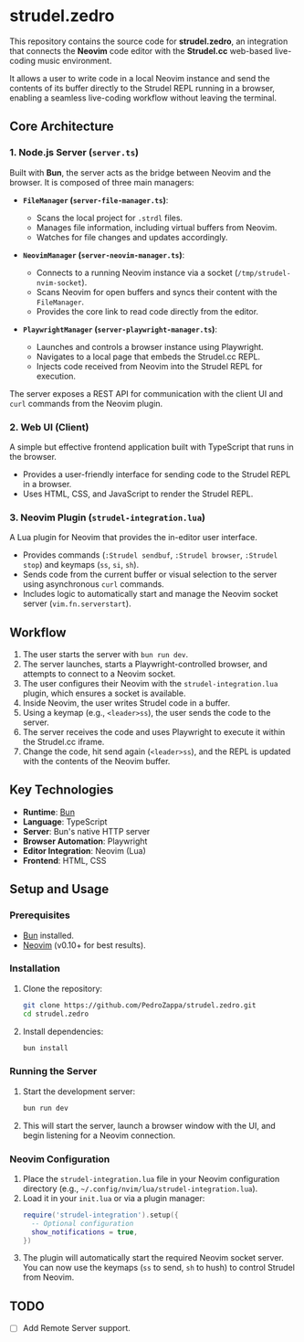 # strudel.zedro

This repository contains the source code for **strudel.zedro**, an integration that connects the **Neovim** code editor with the **Strudel.cc** web-based live-coding music environment.

It allows a user to write code in a local Neovim instance and send the contents of its buffer directly to the Strudel REPL running in a browser, enabling a seamless live-coding workflow without leaving the terminal.

## Core Architecture

### 1. Node.js Server (`server.ts`)

Built with **Bun**, the server acts as the bridge between Neovim and the browser. It is composed of three main managers:

*   **`FileManager` (`server-file-manager.ts`)**:
    *   Scans the local project for `.strdl` files.
    *   Manages file information, including virtual buffers from Neovim.
    *   Watches for file changes and updates accordingly.

*   **`NeovimManager` (`server-neovim-manager.ts`)**:
    *   Connects to a running Neovim instance via a socket (`/tmp/strudel-nvim-socket`).
    *   Scans Neovim for open buffers and syncs their content with the `FileManager`.
    *   Provides the core link to read code directly from the editor.

*   **`PlaywrightManager` (`server-playwright-manager.ts`)**:
    *   Launches and controls a browser instance using Playwright.
    *   Navigates to a local page that embeds the Strudel.cc REPL.
    *   Injects code received from Neovim into the Strudel REPL for execution.

The server exposes a REST API for communication with the client UI and `curl` commands from the Neovim plugin.

### 2. Web UI (Client)

A simple but effective frontend application built with TypeScript that runs in the browser.

*   Provides a user-friendly interface for sending code to the Strudel REPL in a browser.
*   Uses HTML, CSS, and JavaScript to render the Strudel REPL.

### 3. Neovim Plugin (`strudel-integration.lua`)

A Lua plugin for Neovim that provides the in-editor user interface.

*   Provides commands (`:Strudel sendbuf`, `:Strudel browser`, `:Strudel stop`) and keymaps (`ss`, `si`, `sh`).
*   Sends code from the current buffer or visual selection to the server using asynchronous `curl` commands.
*   Includes logic to automatically start and manage the Neovim socket server (`vim.fn.serverstart`).

## Workflow

1.  The user starts the server with `bun run dev`.
2.  The server launches, starts a Playwright-controlled browser, and attempts to connect to a Neovim socket.
3.  The user configures their Neovim with the `strudel-integration.lua` plugin, which ensures a socket is available.
4.  Inside Neovim, the user writes Strudel code in a buffer.
5.  Using a keymap (e.g., `<leader>ss`), the user sends the code to the server.
6.  The server receives the code and uses Playwright to execute it within the Strudel.cc iframe.
7.  Change the code, hit send again (`<leader>ss`), and the REPL is updated with the contents of the Neovim buffer.

## Key Technologies

*   **Runtime**: [Bun](https://bun.sh/)
*   **Language**: TypeScript
*   **Server**: Bun's native HTTP server
*   **Browser Automation**: Playwright
*   **Editor Integration**: Neovim (Lua)
*   **Frontend**: HTML, CSS

## Setup and Usage

### Prerequisites

*   [Bun](https://bun.sh/) installed.
*   [Neovim](https://neovim.io/) (v0.10+ for best results).

### Installation

1.  Clone the repository:
    ```sh
    git clone https://github.com/PedroZappa/strudel.zedro.git
    cd strudel.zedro
    ```

2.  Install dependencies:
    ```sh
    bun install
    ```

### Running the Server

1.  Start the development server:
    ```sh
    bun run dev
    ```
2.  This will start the server, launch a browser window with the UI, and begin listening for a Neovim connection.

### Neovim Configuration

1.  Place the `strudel-integration.lua` file in your Neovim configuration directory (e.g., `~/.config/nvim/lua/strudel-integration.lua`).
2.  Load it in your `init.lua` or via a plugin manager:
    ```lua
    require('strudel-integration').setup({
      -- Optional configuration
      show_notifications = true,
    })
    ```
3.  The plugin will automatically start the required Neovim socket server. You can now use the keymaps (`ss` to send, `sh` to hush) to control Strudel from Neovim.

## TODO

- [ ] Add Remote Server support.
